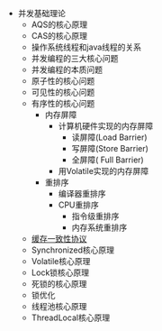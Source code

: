 * 并发基础理论
  * AQS的核心原理
  * CAS的核心原理
  * 操作系统线程和java线程的关系
  * 并发编程的三大核心问题
  * 并发编程的本质问题
  * 原子性的核心问题
  * 可见性的核心问题
  * 有序性的核心问题
    * 内存屏障
      * 计算机硬件实现的内存屏障
        * 读屏障(Load Barrier)
        * 写屏障(Store Barrier)
        * 全屏障( Full Barrier) 
      * 用Volatile实现的内存屏障  
    * 重排序 
      * 编译器重排序
      * CPU重排序
        * 指令级重排序
        * 内存系统重排序  
  * [缓存一致性协议](https://github.com/stevenli91748/System-Design/blob/master/High%20concurrency%20architecture/%E5%B9%B6%E5%8F%91%E5%9F%BA%E7%A1%80/%E7%BC%93%E5%AD%98%E4%B8%80%E8%87%B4%E6%80%A7%E5%8D%8F%E8%AE%AE.md)
  * Synchronized核心原理
  * Volatile核心原理
  * Lock锁核心原理
  * 死锁的核心原理
  * 锁优化
  * 线程池核心原理
  * ThreadLocal核心原理
